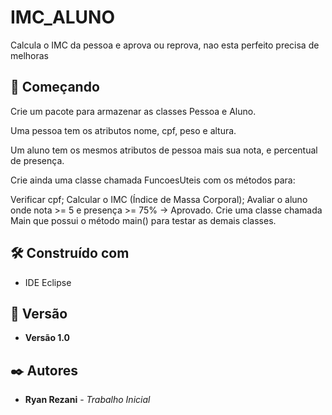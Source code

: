 # IMC_ALUNO

Calcula o IMC da pessoa e aprova ou reprova, nao esta perfeito precisa de melhoras 

## 🚀 Começando

Crie um pacote para armazenar as classes Pessoa e Aluno.

Uma pessoa tem os atributos nome, cpf, peso e altura.

Um aluno tem os mesmos atributos de pessoa mais sua nota, e percentual de presença. 

Crie ainda uma classe chamada FuncoesUteis com os métodos para:

Verificar cpf;
Calcular o IMC (Índice de Massa Corporal);
Avaliar o aluno onde nota >= 5 e presença >= 75% → Aprovado.
Crie uma classe chamada Main que possui o método main() para testar as demais classes.

## 🛠️ Construído com

* IDE Eclipse

## 📌 Versão

* **Versão 1.0**
  
## ✒️ Autores

* **Ryan Rezani** - *Trabalho Inicial* 
